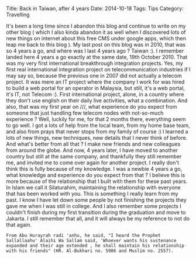Title: Back in Taiwan, after 4 years
Date: 2014-10-18
Tags: Tips
Category: Travelling

It's been a long time since I abandon this blog and continue to write on my other blog ( which I also kinda abandon it as well when I discovered lots of new things on internet about this free CMS under google apps, which then leap me back to this blog ). My last post on this blog was in 2010, that was so 4 years a go, and where was I last 4 years ago ? Taiwan :). I remember landed here 4 years a go exactly at the same date, 19th October 2010. That was my very first international breakthrough integration projects. Yes, my first real international integration project on telecommunication industries if I may say so, because the previous one in 2007 did not actually a telecom project. It was mere an IT project where the company I work for was hired to build a web portal for an operator in Malaysia, but still, it's a web portal, it's IT, not Telecom :). First international project, alone, in a country where they don't use english on their daily live activities, what a combination. And also, that was my first year on ///, what experience do you expect from someone that just handling few telecom nodes with not-so-much experience ? Well, luckily for me, for that 2 months there, everything seem to go well. I got a lots of help from the local team, from my home base team, and also from prays that never stops from my family of course :) I learned a lots of new things, new techniques, new details that I never think of before. And what's better from all that ? I make new friends and new colleagues from around the globe. And now, 4 years later, I have moved to another country but still at the same company, and thankfully they still remember me, and invited me to come over again for another project. I really don't think this is fully because of my knowledge. I was a newbie 4 years a go, what knowledge and experience do you expect from that ? I believe this is more because of the relationship that I built with them for these past years. In Islam we call it Silaturahim, maintaining the relationship with everyone that has been worked with you. This is something I really learn from my past. I know I have let down some people by not finishing the projects they gave me when I was still in college. And I also remember some projects I couldn't finish during my first transition during the graduation and move to Jakarta. I still remember that all, and it will always be my reference to not do that again. 

```
From Abu Hurayrah radi 'anhu, he said, "I heard the Prophet Sallallaahu' Alaihi Wa Sallam said, 'Whoever wants his sustenance expanded and their age extended , he shall maintain his relationship with his friends" (HR. Al-Bukhari no. 5986 and Muslim no. 2557).
```
